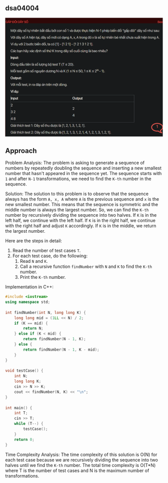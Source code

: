 ## dsa04004
![alt text](image.png)

## Approach
Problem Analysis:
The problem is asking to generate a sequence of numbers by repeatedly doubling the sequence and inserting a new smallest number that hasn't appeared in the sequence yet. The sequence starts with `1` and after `N-1` transformations, we need to find the `K-th` number in the sequence.

Solution:
The solution to this problem is to observe that the sequence always has the form `A, x, A` where `A` is the previous sequence and `x` is the new smallest number. This means that the sequence is symmetric and the middle number is always the largest number. So, we can find the `K-th` number by recursively dividing the sequence into two halves. If `K` is in the left half, we continue with the left half. If `K` is in the right half, we continue with the right half and adjust `K` accordingly. If `K` is in the middle, we return the largest number.

Here are the steps in detail:

1. Read the number of test cases `T`.
2. For each test case, do the following:
   1. Read `N` and `K`.
   2. Call a recursive function `findNumber` with `N` and `K` to find the `K-th` number.
   3. Print the `K-th` number.

Implementation in C++:

```cpp
#include <iostream>
using namespace std;

int findNumber(int N, long long K) {
    long long mid = (1LL << N) / 2;
    if (K == mid) {
        return N;
    } else if (K < mid) {
        return findNumber(N - 1, K);
    } else {
        return findNumber(N - 1, K - mid);
    }
}

void testCase() {
    int N;
    long long K;
    cin >> N >> K;
    cout << findNumber(N, K) << "\n";
}

int main() {
    int T;
    cin >> T;
    while (T--) {
        testCase();
    }
    return 0;
}
```

Time Complexity Analysis:
The time complexity of this solution is O(N) for each test case because we are recursively dividing the sequence into two halves until we find the `K-th` number. The total time complexity is O(T*N) where T is the number of test cases and N is the maximum number of transformations.